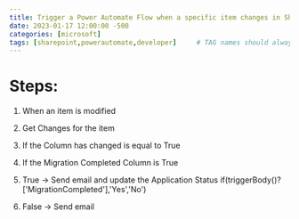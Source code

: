 ```yaml
---
title: Trigger a Power Automate Flow when a specific item changes in Sharepoint List
date: 2023-01-17 12:00:00 -500
categories: [microsoft]
tags: [sharepoint,powerautomate,developer]     # TAG names should always be lowercase
---
```


# Steps:
1. When an item is modified 

2. Get Changes for the item

3. If the Column has changed is equal to True

4. If the Migration Completed Column is True

5. True -> Send email and update the Application Status
if(triggerBody()?['MigrationCompleted'],'Yes','No')

6. False -> Send email
